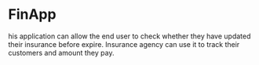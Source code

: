 # FinApp
his application can allow the end user to check whether they have updated their insurance before expire. Insurance agency can use it to track their customers and amount they pay. 
